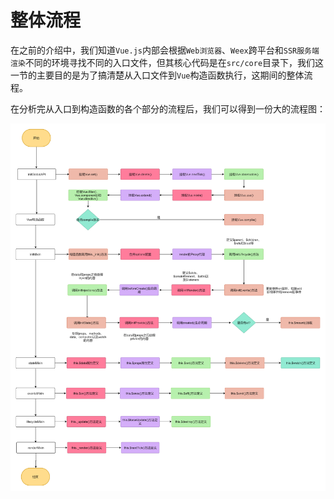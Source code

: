 # 整体流程

在之前的介绍中，我们知道`Vue.js`内部会根据`Web浏览器`、`Weex`跨平台和`SSR服务端渲染`不同的环境寻找不同的入口文件，但其核心代码是在`src/core`目录下，我们这一节的主要目的是为了搞清楚从入口文件到`Vue`构造函数执行，这期间的整体流程。

在分析完从入口到构造函数的各个部分的流程后，我们可以得到一份大的流程图：
<div style="text-align: center">
  <img src="../../images/vueAnalysis/process.png" />
</div>